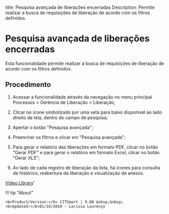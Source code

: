 title: Pesquisa avançada de liberações encerradas
Description: Permite realizar a busca de requisições de liberação de acordo com os filtros definidos. 
# Pesquisa avançada de liberações encerradas

Esta funcionalidade permite realizar a busca de requisições de liberação de acordo com os filtros definidos.

Procedimento
----------------

1.  Acessar a funcionalidade através da navegação no menu principal Processos \>
    Gerência de Liberação \> Liberação;

2.  Clicar no ícone simbolizado por uma seta para baixo disponível ao lado
    direito da tela, dentro do campo de pesquisa;

3.  Apertar o botão "Pesquisa avançada";

4.  Preencher os filtros e clicar em "Pesquisa avançada";

5.  Para gerar o relatório das liberações em formato PDF, clicar no
    botão "Gerar PDF" e para gerar o relatório em formato Excel, clicar no botão
    "Gerar XLS";

6.  Ao lado de cada registro de liberação da lista, há ícones para
    consulta de histórico, reabertura da liberação e visualização
    de anexos.

<i class='fa fa-youtube-play  fa-2x' style='color:#97ce17;vertical-align: middle;'> </i> [Video Library](https://www.youtube.com/playlist?list=PLB5qK2uzf2RPc9F3kW8T8Mw2rtMylBEWC)'

!!! tip "About"

    <b>Product/Version:</b> CITSmart | 9.00 &nbsp;&nbsp;
    <b>Updated:</b>01/16/2019 – Larissa Lourenço

